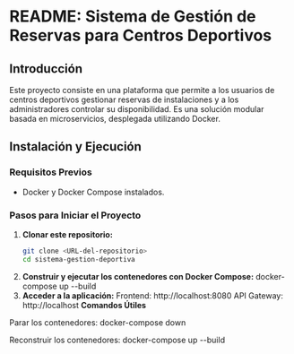 # README: Sistema de Gestión de Reservas para Centros Deportivos

## Introducción

Este proyecto consiste en una plataforma que permite a los usuarios de centros deportivos gestionar reservas de instalaciones y a los administradores controlar su disponibilidad. Es una solución modular basada en microservicios, desplegada utilizando Docker.

## Instalación y Ejecución

### Requisitos Previos
- Docker y Docker Compose instalados.

### Pasos para Iniciar el Proyecto
1. **Clonar este repositorio:**
   ```bash
   git clone <URL-del-repositorio>
   cd sistema-gestion-deportiva

2. **Construir y ejecutar los contenedores con Docker Compose:**
   docker-compose up --build
3. **Acceder a la aplicación:**
   Frontend: http://localhost:8080
   API Gateway: http://localhost
**Comandos Útiles**

Parar los contenedores:
   docker-compose down

Reconstruir los contenedores:
   docker-compose up --build



  
   
